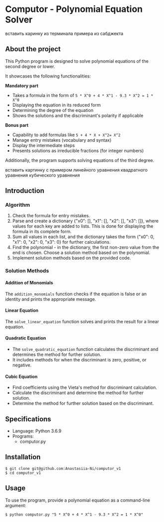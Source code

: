 # Computor - Polynomial Equation Solver
вставить каринку из терминала примера из сабджекта
## About the project
This Python program is designed to solve polynomial equations of the second degree or lower. 

It showcases the following functionalities:

**Mandatory part**
- Takes a formula in the form of ```5 * X^0 + 4 * X^1 - 9.3 * X^2 = 1 * X^0```
- Displaying the equation in its reduced form
- Determining the degree of the equation
- Shows the solutions and the discriminant's polarity if applicable

**Bonus part**
- Capability to add formulas like ```5 + 4 * X + X^2= X^2```
- Manage entry mistakes (vocabulary and syntax)
- Display the intermediate steps
- Presents solutions as irreducible fractions (for integer numbers)

Additionally, the program supports solving equations of the third degree.

вставить картинку с примером линейного уравнения
квадратного уравнения
кубического уравнения

## Introduction
### Algorithm
1. Check the formula for entry mistakes.
2. Parse and create a dictionary {"x0": [], "x1": [], "x2": [], "x3": []}, where values for each key are added to lists. This is done for displaying the formula in its complete form.
3. Sum all values in each list, and the dictionary takes the form {"x0": 0, "x1": 0, "x2": 0, "x3": 0} for further calculations.
4. Find the polynomial - in the dictionary, the first non-zero value from the end is chosen. Choose a solution method based on the polynomial.
5. Implement solution methods based on the provided code.

### Solution Methods
#### Addition of Monomials
The `addition_monomials` function checks if the equation is false or an identity and prints the appropriate message.

#### Linear Equation
The `solve_linear_equation` function solves and prints the result for a linear equation.

#### Quadratic Equation
- The `solve_quadratic_equation` function calculates the discriminant and determines the method for further solution.
- It includes methods for when the discriminant is zero, positive, or negative.

#### Cubic Equation
- Find coefficients using the Vieta's method for discriminant calculation.
- Calculate the discriminant and determine the method for further solution.
- Determine the method for further solution based on the discriminant.

## Specifications
- Language: Python 3.6.9
- Programs:
  - computor.py

## Installation
```
$ git clone git@github.com:Anastasiia-Ni/computor_v1
$ cd computor_v1
```

## Usage
To use the program, provide a polynomial equation as a command-line argument:

```
$ python computor.py "5 * X^0 + 4 * X^1 - 9.3 * X^2 = 1 * X^0"
```
